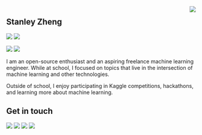 <a href="#">
<img align="right" src="https://github-readme-stats.vercel.app/api?username=stanley-zheng&show_icons=true&hide_border=true&icon_color=586069&title_color=a0a9af">
</a>

## Stanley Zheng

![](https://img.shields.io/badge/-Python-333?style=flat-square&logo=Python&logoColor=fff)
![](https://img.shields.io/badge/-R-165caa?style=flat-square&logo=R&logoColor=fff)

![](https://img.shields.io/badge/-PyTorch-e34f26?style=flat-square&logo=PyTorch&logoColor=fff)
![](https://img.shields.io/badge/-TensorFlow-FF6F00?style=flat-square&logo=TensorFlow&logoColor=fff)

I am an open-source enthusiast and an aspiring freelance machine learning engineer. While at school, I focused on topics that live in the intersection of machine learning and other technologies.

Outside of school, I enjoy participating in Kaggle competitions, hackathons, and learning more about machine learning.

## Get in touch

[![](https://img.shields.io/badge/-Stanley_Zheng-D44638?style=flat-square&logo=Mail.RU&logoColor=white&labelColor=c14438)](mailto:stanleyjzheng@gmail.com)
[![](https://img.shields.io/badge/-LinkedIn-0E76A8?style=flat-square&logo=LinkedIn&logoColor=fff)](https://www.linkedin.com/in/stanley--zheng/)
[![](https://img.shields.io/badge/-Kaggle-20beff?style=flat-square&logo=Kaggle&logoColor=fff)](https://www.kaggle.com/stanleyjzheng)
[![](https://img.shields.io/badge/-Devpost-003e54?style=flat-square&logo=Devpost&logoColor=fff)](https://devpost.com/Stanley-Zheng)
